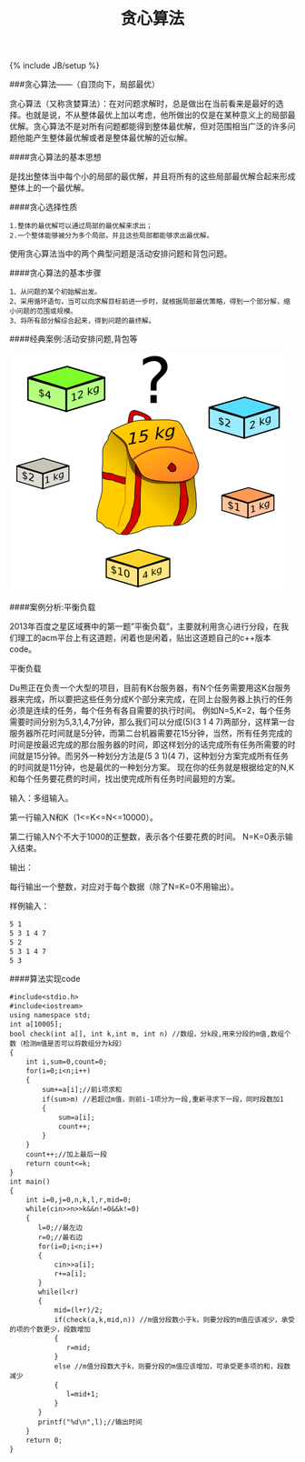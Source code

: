 ﻿---
layout: post
title: "贪心算法"
description: "贪心"
keywords: "贪心算法"
category: 算法
tags: [贪心算法]
---
{% include JB/setup %}

###贪心算法——（自顶向下，局部最优）

贪心算法（又称贪婪算法）：在对问题求解时，总是做出在当前看来是最好的选择。也就是说，不从整体最优上加以考虑，他所做出的仅是在某种意义上的局部最优解。贪心算法不是对所有问题都能得到整体最优解，但对范围相当广泛的许多问题他能产生整体最优解或者是整体最优解的近似解。

<!-- more -->

####贪心算法的基本思想

是找出整体当中每个小的局部的最优解，并且将所有的这些局部最优解合起来形成整体上的一个最优解。

####贪心选择性质

    1.整体的最优解可以通过局部的最优解来求出；
    2.一个整体能够被分为多个局部，并且这些局部都能够求出最优解。

使用贪心算法当中的两个典型问题是活动安排问题和背包问题。

####贪心算法的基本步骤

    1、从问题的某个初始解出发。
    2、采用循环语句，当可以向求解目标前进一步时，就根据局部最优策略，得到一个部分解，缩小问题的范围或规模。
    3、将所有部分解综合起来，得到问题的最终解。

####经典案例:活动安排问题,背包等

![背包问题](/assets/images/backpack.png)

####案例分析:平衡负载

2013年百度之星区域赛中的第一题”平衡负载”，主要就利用贪心进行分段，在我们理工的acm平台上有这道题，闲着也是闲着，贴出这道题自己的c++版本code。

平衡负载

Du熊正在负责一个大型的项目，目前有K台服务器，有N个任务需要用这K台服务器来完成，所以要把这些任务分成K个部分来完成，在同上台服务器上执行的任务必须是连续的任务，每个任务有各自需要的执行时间。
例如N=5,K=2，每个任务需要时间分别为5,3,1,4,7分钟，那么我们可以分成(5)(3 1 4 7)两部分，这样第一台服务器所花时间就是5分钟，而第二台机器需要花15分钟，当然，所有任务完成的时间是按最迟完成的那台服务器的时间，即这样划分的话完成所有任务所需要的时间就是15分钟。而另外一种划分方法是(5 3 1)(4 7)，这种划分方案完成所有任务的时间就是11分钟，也是最优的一种划分方案。
现在你的任务就是根据给定的N,K和每个任务要花费的时间，找出使完成所有任务时间最短的方案。

输入：多组输入。

第一行输入N和K（1<=K<=N<=10000）。

第二行输入N个不大于1000的正整数，表示各个任要花费的时间。
N=K=0表示输入结束。

输出：

每行输出一个整数，对应对于每个数据（除了N=K=0不用输出）。

样例输入：

  	5 1
  	5 3 1 4 7
  	5 2
  	5 3 1 4 7
  	5 3

####算法实现code

    #include<stdio.h>
    #include<iostream>
    using namespace std;
    int a[10005];
    bool check(int a[], int k,int m, int n) //数组，分k段,用来分段的m值,数组个数（检测m值是否可以将数组分为k段）
    {
        int i,sum=0,count=0;
        for(i=0;i<n;i++)
        {
            sum+=a[i];//前i项求和
            if(sum>m) //若超过m值，则前i-1项分为一段,重新寻求下一段，同时段数加1
            {
                sum=a[i];
                count++;
            }
        }
        count++;//加上最后一段
        return count<=k;
    }
    int main()
    {
        int i=0,j=0,n,k,l,r,mid=0;
        while(cin>>n>>k&&n!=0&&k!=0)
        {
           l=0;//最左边
           r=0;//最右边
           for(i=0;i<n;i++)
           {
               cin>>a[i];
               r+=a[i];
           }
           while(l<r)
           {
               mid=(l+r)/2;
               if(check(a,k,mid,n)) //m值分段数小于k，则要分段的m值应该减少，承受的项的个数更少，段数增加
               {
                  r=mid;
               }
               else //m值分段数大于k，则要分段的m值应该增加，可承受更多项的和，段数减少
               {
                  l=mid+1;
               }
           }
           printf("%d\n",l);//输出时间
        }
        return 0;
    }
	